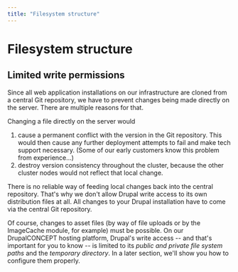 ```yaml
---
title: "Filesystem structure"
---
```


# Filesystem structure

## Limited write permissions

Since all web application installations on our infrastructure are cloned from a central Git repository, we have to prevent changes being made directly on the server. There are multiple reasons for that.

Changing a file directly on the server would

1. cause a permanent conflict with the version in the Git repository. This would then cause any further deployment attempts to fail and make tech support necessary. (Some of our early customers know this problem from experience...)
2. destroy version consistency throughout the cluster, because the other cluster nodes would not reflect that local change.

There is no reliable way of feeding local changes back into the central repository. That's why we don't allow Drupal write access to its own distribution files at all. All changes to your Drupal installation have to come via the central Git repository.

Of course, changes to asset files (by way of file uploads or by the ImageCache module, for example) must be possible. On our DrupalCONCEPT hosting platform, Drupal's write access -- and that's important for you to know -- is limited to its *public and private file system paths* and the *temporary directory*. In a later section, we'll show you how to configure them properly.
